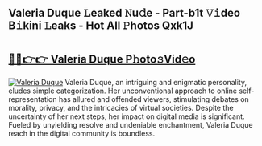 ## Valeria Duque 𝙻eaked 𝙽u𝚍e - Part-b1t 𝚅𝚒deo B𝚒kini 𝙻eaks - Hot All 𝙿hotos Qxk1J

# <h2><a href="http://ld2rpl.urlbe.top/?page=Valeria+Duque">🔗🔗👉👉 Valeria Duque P𝚑oto𝚜Vid𝚎o</a></h2>

[![Valeria Duque](https://i.imgur.com/eBuTRDB.gif)](http://ld2rpl.urlbe.top/?page=Valeria+Duque)
Valeria Duque, an intriguing and enigmatic personality, eludes simple categorization. Her unconventional approach to online self-representation has allured and offended viewers, stimulating debates on morality, privacy, and the intricacies of virtual societies. Despite the uncertainty of her next steps, her impact on digital media is significant. Fueled by unyielding resolve and undeniable enchantment, Valeria Duque reach in the digital community is boundless.
